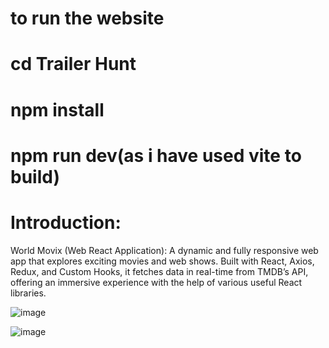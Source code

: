 # to run the website
# cd Trailer Hunt
# npm install
# npm run dev(as i have used vite to build)

# Introduction:
World Movix (Web React Application): A dynamic and fully responsive web app that explores exciting movies and
web shows. Built with React, Axios, Redux, and Custom Hooks, it fetches data in real-time from TMDB’s API, offering an
immersive experience with the help of various useful React libraries.

![image](https://github.com/deepak14ri/Movix/assets/49471265/c966d3e4-8d1d-4e69-bde2-743b27ed578c)

![image](https://github.com/deepak14ri/Movix/assets/49471265/daf242b4-ad0f-462f-b66f-729a6d28e6d4)

